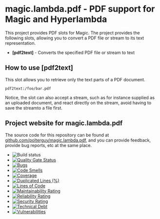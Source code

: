 
# magic.lambda.pdf - PDF support for Magic and Hyperlambda

This project provides PDF slots for Magic. The project provides the following
slots, allowing you to convert a PDF file or stream to its text representation.

* __[pdf2text]__ - Converts the specified PDF file or stream to text

## How to use [pdf2text]

This slot allows you to retrieve only the text parts of a PDF document.

```
pdf2text:/foo/bar.pdf
```

Notice, the slot can also accept a stream, such as for instance supplied as an uploaded
document, and react directly on the stream, avoid having to save the streamto a file first.

## Project website for magic.lambda.pdf

The source code for this repository can be found at [github.com/polterguy/magic.lambda.pdf](https://github.com/polterguy/magic.lambda.pdf), and you can provide feedback, provide bug reports, etc at the same place.

- ![Build status](https://github.com/polterguy/magic.lambda.pdf/actions/workflows/build.yaml/badge.svg)
- [![Quality Gate Status](https://sonarcloud.io/api/project_badges/measure?project=polterguy_magic.lambda.pdf&metric=alert_status)](https://sonarcloud.io/dashboard?id=polterguy_magic.lambda.pdf)
- [![Bugs](https://sonarcloud.io/api/project_badges/measure?project=polterguy_magic.lambda.pdf&metric=bugs)](https://sonarcloud.io/dashboard?id=polterguy_magic.lambda.pdf)
- [![Code Smells](https://sonarcloud.io/api/project_badges/measure?project=polterguy_magic.lambda.pdf&metric=code_smells)](https://sonarcloud.io/dashboard?id=polterguy_magic.lambda.pdf)
- [![Coverage](https://sonarcloud.io/api/project_badges/measure?project=polterguy_magic.lambda.pdf&metric=coverage)](https://sonarcloud.io/dashboard?id=polterguy_magic.lambda.pdf)
- [![Duplicated Lines (%)](https://sonarcloud.io/api/project_badges/measure?project=polterguy_magic.lambda.pdf&metric=duplicated_lines_density)](https://sonarcloud.io/dashboard?id=polterguy_magic.lambda.pdf)
- [![Lines of Code](https://sonarcloud.io/api/project_badges/measure?project=polterguy_magic.lambda.pdf&metric=ncloc)](https://sonarcloud.io/dashboard?id=polterguy_magic.lambda.pdf)
- [![Maintainability Rating](https://sonarcloud.io/api/project_badges/measure?project=polterguy_magic.lambda.pdf&metric=sqale_rating)](https://sonarcloud.io/dashboard?id=polterguy_magic.lambda.pdf)
- [![Reliability Rating](https://sonarcloud.io/api/project_badges/measure?project=polterguy_magic.lambda.pdf&metric=reliability_rating)](https://sonarcloud.io/dashboard?id=polterguy_magic.lambda.pdf)
- [![Security Rating](https://sonarcloud.io/api/project_badges/measure?project=polterguy_magic.lambda.pdf&metric=security_rating)](https://sonarcloud.io/dashboard?id=polterguy_magic.lambda.pdf)
- [![Technical Debt](https://sonarcloud.io/api/project_badges/measure?project=polterguy_magic.lambda.pdf&metric=sqale_index)](https://sonarcloud.io/dashboard?id=polterguy_magic.lambda.pdf)
- [![Vulnerabilities](https://sonarcloud.io/api/project_badges/measure?project=polterguy_magic.lambda.pdf&metric=vulnerabilities)](https://sonarcloud.io/dashboard?id=polterguy_magic.lambda.pdf)
